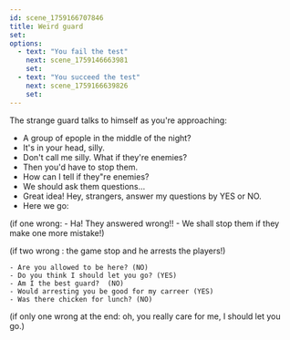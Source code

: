 ```yaml
---
id: scene_1759166707846
title: Weird guard
set:
options:
  - text: "You fail the test"
    next: scene_1759146663981
    set:
  - text: "You succeed the test"
    next: scene_1759166639826
    set:
---
```


The strange guard talks to himself as you're approaching: 

- A group of epople in the middle of the night? 
- It's in your head, silly. 
- Don't call me silly. What if they're enemies?
- Then you'd have to stop them.
- How can I tell if they"re enemies?
- We should ask them questions...
- Great idea! Hey, strangers, answer my questions by YES or NO. 
- Here we go: 

(if one wrong: - Ha! They answered wrong!! - We shall stop them if they make one more mistake!)

(if two wrong : the game stop and he arrests the players!)

	- Are you allowed to be here? (NO)
	- Do you think I should let you go? (YES)
	- Am I the best guard? 	(NO)
	- Would arresting you be good for my carreer (YES)
	- Was there chicken for lunch? (NO)
	
(if only one wrong at the end: oh, you really care for me, I should let you go.)
	
